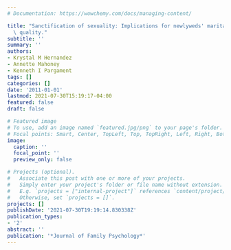 ```yaml
---
# Documentation: https://wowchemy.com/docs/managing-content/

title: "Sanctification of sexuality: Implications for newlyweds' marital and sexual\
  \ quality."
subtitle: ''
summary: ''
authors:
- Krystal M Hernandez
- Annette Mahoney
- Kenneth I Pargament
tags: []
categories: []
date: '2011-01-01'
lastmod: 2021-07-30T15:19:17-04:00
featured: false
draft: false

# Featured image
# To use, add an image named `featured.jpg/png` to your page's folder.
# Focal points: Smart, Center, TopLeft, Top, TopRight, Left, Right, BottomLeft, Bottom, BottomRight.
image:
  caption: ''
  focal_point: ''
  preview_only: false

# Projects (optional).
#   Associate this post with one or more of your projects.
#   Simply enter your project's folder or file name without extension.
#   E.g. `projects = ["internal-project"]` references `content/project/deep-learning/index.md`.
#   Otherwise, set `projects = []`.
projects: []
publishDate: '2021-07-30T19:19:14.830338Z'
publication_types:
- '2'
abstract: ''
publication: '*Journal of Family Psychology*'
---
```

